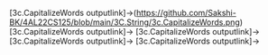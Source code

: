 [3c.CapitalizeWords outputlink]->(https://github.com/Sakshi-BK/4AL22CS125/blob/main/3C.String/3c.CapitalizeWords.png)
[3c.CapitalizeWords outputlink]->
[3c.CapitalizeWords outputlink]->
[3c.CapitalizeWords outputlink]->
[3c.CapitalizeWords outputlink]->
